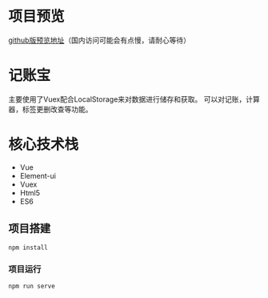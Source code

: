 # 项目预览

<a href="https://github.com/jkhll/BookkeepingApp/dist/index.html#/home" target="_blank">github版预览地址</a>（国内访问可能会有点慢，请耐心等待） 


# 记账宝
主要使用了Vuex配合LocalStorage来对数据进行储存和获取。 可以对记账，计算器，标签更删改查等功能。
  
# 核心技术栈
- Vue
- Element-ui
- Vuex
- Html5
- ES6

## 项目搭建
```
npm install
```

### 项目运行
```
npm run serve
```
